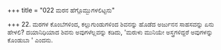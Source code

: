 +++
title = "022 ಮರನ ಹೆಗ್ಗೊಮ್ಬುಗಳಲಿಟ್ಟನು"

+++
22. ಮರಗಳ ಕೊಂಬೆಗಳಿಂದ, ಕಲ್ಲುಗುಂಡುಗಳಿಂದ ಶಿವನನ್ನು ಹೊಡೆದ ಅರ್ಜುನನ ಸಾಹಸವನ್ನು ಏನು ಹೇಳಲಿ? ದಯಾನಿಧಿಯಾದ ಶಿವನು ಅವುಗಳೆಲ್ಲವನ್ನು ಕಡಿದು, 'ಮರುಳು ಮುನಿಯೇ  ಅಸ್ತ್ರಗಳಿದ್ದರೆ ಅವುಗಳನ್ನು ಕೊಂಡುಬಾ ' ಎಂದನು.